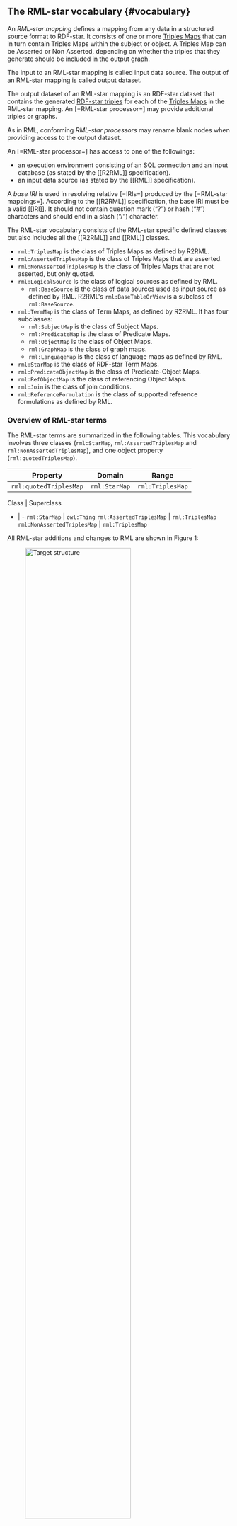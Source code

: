 ## The RML-star vocabulary {#vocabulary}

An <dfn data-lt="rml-star-mapping">RML-star mapping</dfn> defines a mapping from any data in a structured source format to RDF-star. It consists of one or more [Triples Maps](https://rml.io/specs/rml/#triples-map) that can in turn contain Triples Maps within the subject or object. A Triples Map can be Asserted or Non Asserted, depending on whether the triples that they generate should be included in the output graph.

The input to an RML-star mapping is called input data source. The output of an RML-star mapping is called output dataset.

The output dataset of an RML-star mapping is an RDF-star dataset that contains the generated [RDF-star triples](https://www.w3.org/2021/12/rdf-star.html#dfn-triple) for each of the [Triples Maps](https://rml.io/specs/rml/#triples-map) in the RML-star mapping. An [=RML-star processor=] may provide additional triples or graphs.

As in RML, conforming <dfn data-lt="rml-star-processors">RML-star processors</dfn> may rename blank nodes when providing access to the output dataset.

An [=RML-star processor=] has access to one of the followings:

* an execution environment consisting of an SQL connection and an input database (as stated by the [[R2RML]] specification).
* an input data source (as stated by the [[RML]] specification).

A <dfn data-lt="iri">base IRI</dfn> is used in resolving relative [=IRIs=] produced by the [=RML-star mappings=]. According to the [[R2RML]] specification, the base IRI must be a valid [[IRI]]. It should not contain question mark (“?”) or hash (“#”) characters and should end in a slash (“/”) character.

The RML-star vocabulary consists of the RML-star specific defined classes but also includes all the [[R2RML]] and [[RML]] classes.

* `rml:TriplesMap` is the class of Triples Maps as defined by R2RML.
* `rml:AssertedTriplesMap` is the class of Triples Maps that are asserted.
* `rml:NonAssertedTriplesMap` is the class of Triples Maps that are not asserted, but only quoted.
* `rml:LogicalSource` is the class of logical sources as defined by RML.
  * `rml:BaseSource` is the class of data sources used as input source as defined by RML. R2RML's `rml:BaseTableOrView` is a subclass of `rml:BaseSource`.
* `rml:TermMap` is the class of Term Maps, as defined by R2RML. It has four subclasses:
  * `rml:SubjectMap` is the class of Subject Maps.
  * `rml:PredicateMap` is the class of Predicate Maps.
  * `rml:ObjectMap` is the class of Object Maps.
  * `rml:GraphMap` is the class of graph maps.
  * `rml:LanguageMap` is the class of language maps as defined by RML.
* `rml:StarMap` is the class of RDF-star Term Maps.
* `rml:PredicateObjectMap` is the class of Predicate-Object Maps.
* `rml:RefObjectMap` is the class of referencing Object Maps.
* `rml:Join` is the class of join conditions.
* `rml:ReferenceFormulation` is the class of supported reference formulations as defined by RML.

### Overview of RML-star terms
The RML-star terms are summarized in the following tables.
This vocabulary involves three classes (`rml:StarMap`, `rml:AssertedTriplesMap` and `rml:NonAssertedTriplesMap`), and one object property (`rml:quotedTriplesMap`).

Property | Domain | Range
-|-|-
`rml:quotedTriplesMap` | `rml:StarMap` |  `rml:TriplesMap`

Class | Superclass
- | -
`rml:StarMap` | `owl:Thing`
`rml:AssertedTriplesMap` | `rml:TriplesMap`
`rml:NonAssertedTriplesMap` | `rml:TriplesMap`

All RML-star additions and changes to RML are shown in Figure 1:
<figure>
  <img src="./resources/images/rml-star_diagram.png" alt="Target structure" style="width:75%"/>
  <figcaption>To enable the generation of RDF-star graphs, RML-star adds three classes and one object property to the RML ontology.</figcaption>
</figure>
